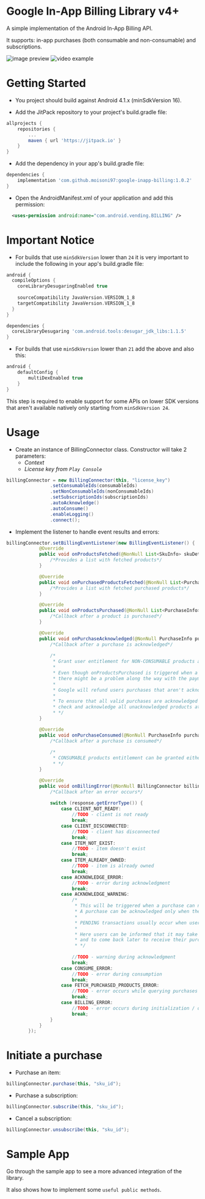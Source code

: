 # Google In-App Billing Library v4+
A simple implementation of the Android In-App Billing API.

It supports: in-app purchases (both consumable and non-consumable) and subscriptions.

![image preview](https://i.postimg.cc/Bbf6Cgd2/Google-In-App-Billing-Sample-App.jpg)
![video example](https://i.postimg.cc/DZX0sDY2/Google-In-App-Billing-Purchase.gif)

# Getting Started

* You project should build against Android 4.1.x (minSdkVersion 16).

* Add the JitPack repository to your project's build.gradle file:

```gradle
allprojects {
    repositories {
        ...
        maven { url 'https://jitpack.io' }
    }
}
```

* Add the dependency in your app's build.gradle file:

```gradle
dependencies {
    implementation 'com.github.moisoni97:google-inapp-billing:1.0.2'
}
```

* Open the AndroidManifest.xml of your application and add this permission:

```xml
  <uses-permission android:name="com.android.vending.BILLING" />
```

# Important Notice

* For builds that use `minSdkVersion` lower than `24` it is very important to include the following in your app's build.gradle file:

```gradle
android {
  compileOptions {
    coreLibraryDesugaringEnabled true
    
    sourceCompatibility JavaVersion.VERSION_1_8
    targetCompatibility JavaVersion.VERSION_1_8
  }
}

dependencies {
  coreLibraryDesugaring 'com.android.tools:desugar_jdk_libs:1.1.5'
}
```

* For builds that use `minSdkVersion` lower than `21` add the above and also this:

```gradle
android {
    defaultConfig {
        multiDexEnabled true
    }
}
```

This step is required to enable support for some APIs on lower SDK versions that aren't available natively only starting from `minSdkVersion 24`.

# Usage

* Create an instance of BillingConnector class. Constructor will take 2 parameters:
  - *Context*
  - *License key from `Play Console`*
  
```java
billingConnector = new BillingConnector(this, "license_key")
                .setConsumableIds(consumableIds)
                .setNonConsumableIds(nonConsumableIds)
                .setSubscriptionIds(subscriptionIds)
                .autoAcknowledge()
                .autoConsume()
                .enableLogging()
                .connect();
```

* Implement the listener to handle event results and errors:

```java
billingConnector.setBillingEventListener(new BillingEventListener() {
            @Override
            public void onProductsFetched(@NonNull List<SkuInfo> skuDetails) {
                /*Provides a list with fetched products*/
            }

            @Override
            public void onPurchasedProductsFetched(@NonNull List<PurchaseInfo> purchases) {
                /*Provides a list with fetched purchased products*/
            }

            @Override
            public void onProductsPurchased(@NonNull List<PurchaseInfo> purchases) {
                /*Callback after a product is purchased*/
            }

            @Override
            public void onPurchaseAcknowledged(@NonNull PurchaseInfo purchase) {
                /*Callback after a purchase is acknowledged*/
                
                /*
                 * Grant user entitlement for NON-CONSUMABLE products and SUBSCRIPTIONS here
                 *
                 * Even though onProductsPurchased is triggered when a purchase is successfully made
                 * there might be a problem along the way with the payment and the purchase won't be acknowledged
                 *
                 * Google will refund users purchases that aren't acknowledged in 3 days
                 *
                 * To ensure that all valid purchases are acknowledged the library will automatically
                 * check and acknowledge all unacknowledged products at the startup
                 * */
            }

            @Override
            public void onPurchaseConsumed(@NonNull PurchaseInfo purchase) {
                /*Callback after a purchase is consumed*/
                
                /*
                 * CONSUMABLE products entitlement can be granted either here or in onProductsPurchased
                 * */
            }

            @Override
            public void onBillingError(@NonNull BillingConnector billingConnector, @NonNull BillingResponse response) {
                /*Callback after an error occurs*/
                
                switch (response.getErrorType()) {
                    case CLIENT_NOT_READY:
                        //TODO - client is not ready
                        break;
                    case CLIENT_DISCONNECTED:
                        //TODO - client has disconnected
                        break;
                    case ITEM_NOT_EXIST:
                        //TODO - item doesn't exist
                        break;
                    case ITEM_ALREADY_OWNED:
                        //TODO - item is already owned
                        break;
                    case ACKNOWLEDGE_ERROR:
                        //TODO - error during acknowledgment
                        break;
                    case ACKNOWLEDGE_WARNING:
                        /*
                         * This will be triggered when a purchase can not be acknowledged because the state is PENDING
                         * A purchase can be acknowledged only when the state is PURCHASED
                         *
                         * PENDING transactions usually occur when users choose cash as their form of payment
                         *
                         * Here users can be informed that it may take a while until the purchase completes
                         * and to come back later to receive their purchase
                         * */
                         
                        //TODO - warning during acknowledgment
                        break;
                    case CONSUME_ERROR:
                        //TODO - error during consumption
                        break;
                    case FETCH_PURCHASED_PRODUCTS_ERROR:
                        //TODO - error occurs while querying purchases
                        break;
                    case BILLING_ERROR:
                        //TODO - error occurs during initialization / querying sku details
                        break;
                }
            }
        });
```

# Initiate a purchase

* Purchase an item:

```java
billingConnector.purchase(this, "sku_id");
```

* Purchase a subscription:

```java
billingConnector.subscribe(this, "sku_id");
```

* Cancel a subscription:

```java
billingConnector.unsubscribe(this, "sku_id");
```

# Sample App

Go through the sample app to see a more advanced integration of the library. 

It also shows how to implement some `useful public methods`.
